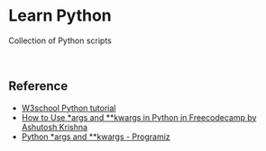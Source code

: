 # Learn Python

Collection of Python scripts

<br />

## Reference

- [W3school Python tutorial](https://www.w3schools.com/python/default.asp)
- [How to Use *args and **kwargs in Python in Freecodecamp by Ashutosh Krishna](https://www.freecodecamp.org/news/args-and-kwargs-in-python/)
- [Python *args and **kwargs - Programiz](https://www.programiz.com/python-programming/args-and-kwargs)
